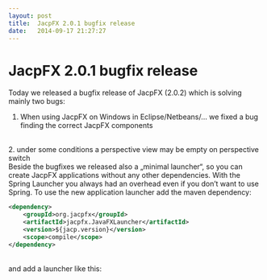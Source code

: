 ```yaml
---
layout: post
title:  JacpFX 2.0.1 bugfix release
date:   2014-09-17 21:27:27
---
```

# JacpFX 2.0.1 bugfix release #
Today we released a bugfix release of JacpFX (2.0.2) which is solving mainly two bugs:
<br/>
1. When using JacpFX on Windows in Eclipse/Netbeans/… we fixed a bug finding the correct JacpFX components
<br/>
2. under some conditions a perspective view may be empty on perspective switch
<br/>
Beside the bugfixes we released also a „minimal launcher“, so you can create JacpFX applications without any other dependencies. With the Spring Launcher you always had an overhead even if you don’t want to use Spring. To use the new application launcher add the maven dependency:
<br/>

```xml
<dependency>
    <groupId>org.jacpfx</groupId>
    <artifactId>jacpfx.JavaFXLauncher</artifactId>
    <version>${jacp.version}</version>
    <scope>compile</scope>
</dependency>
```
<br/>
and add a launcher like this:
<br/>
<script src="https://gist.github.com/amoAHCP/4cb801f8c982bceadc03.js"></script>
